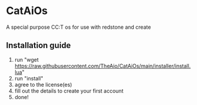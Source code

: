 # CatAiOs
A special purpose CC:T os for use with redstone and create
## Installation guide
1. run "wget https://raw.githubusercontent.com/TheAio/CatAiOs/main/installer/install.lua"
2. run "install"
3. agree to the license(es)
4. fill out the details to create your first account
5. done!
